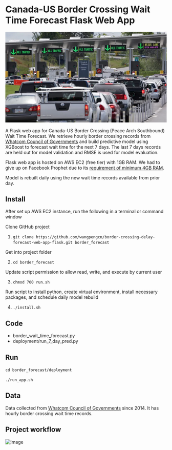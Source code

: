 # Canada-US Border Crossing Wait Time Forecast Flask Web App
![image](./deployment/static/border-crossing-web-app1.png)

A Flask web app for Canada-US Border Crossing (Peace Arch Southbound) Wait Time Forecast.
We retrieve hourly border crossing records from [Whatcom Council of Governments](http://www.cascadegatewaydata.com/Crossing/)
and build predictive model using XGBoost to forecast wait time for the next 7 days. The last 7 days records 
are held out for model validation and RMSE is used for model evaluation.

Flask web app is hosted on AWS EC2 (free tier) with 1GB RAM. We had to give up on Facebook Prophet
due to its [requirement of minimum 4GB RAM](https://facebook.github.io/prophet/docs/installation.html).

Model is rebuilt daily using the new wait time records available from prior day.

## Install

After set up AWS EC2 instance, run the following in a terminal or command window

Clone GitHub project

1. ```git clone https://github.com/wangpengcn/border-crossing-delay-forecast-web-app-flask.git border_forecast```

Get into project folder

2. ```cd border_forecast```

Update script permission to allow read, write, and execute by current user

3. ```chmod 700 run.sh ```

Run script to install python, create virtual environment, install necessary packages, and schedule daily model rebuild

4. ```./install.sh```

## Code
- border_wait_time_forecast.py
- deployment/run_7_day_pred.py

## Run
```cd border_forecast/deployment```

```./run_app.sh```

## Data
Data collected from [Whatcom Council of Governments](http://www.cascadegatewaydata.com/Crossing/) since 2014.
It has hourly border crossing wait time records.

## Project workflow
![image](./deployment/static/web-app-border-crossing-workflow.png)
